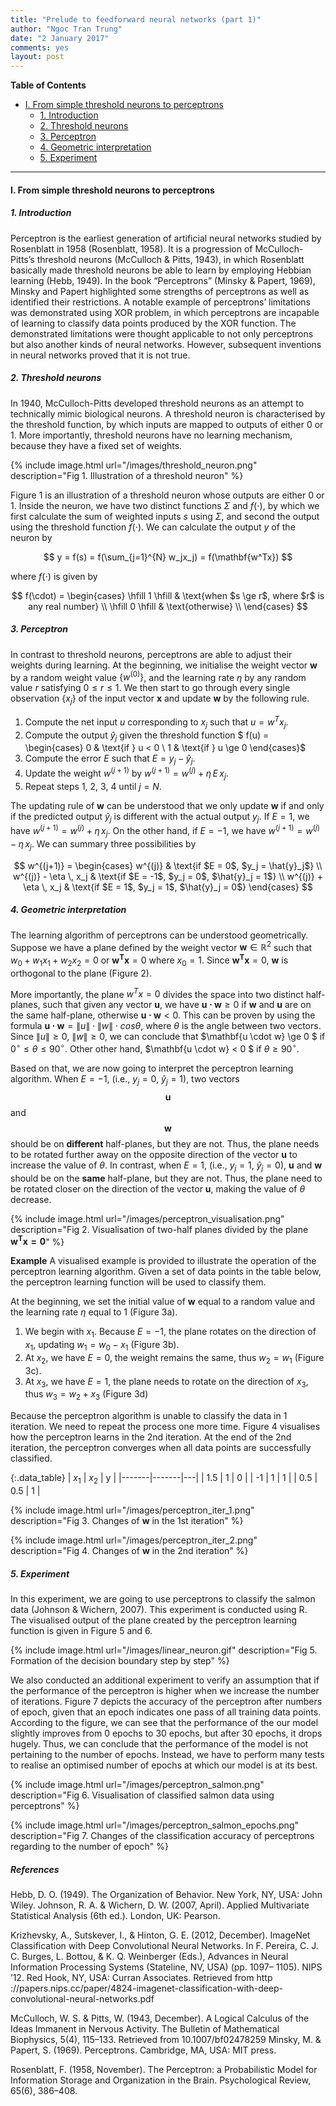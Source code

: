 ```yaml
---
title: "Prelude to feedforward neural networks (part 1)"
author: "Ngoc Tran Trung"
date: "2 January 2017"
comments: yes
layout: post
---
```


__Table of Contents__


* [I\. From simple threshold neurons to perceptrons](#i-from-simple-threshold-neurons-to-perceptrons)
  * [1\. Introduction](#introduction)
  * [2\. Threshold neurons](#2-threshold-neurons)
  * [3\. Perceptron](#perceptron)
  * [4\. Geometric interpretation](#geometric-interpretation)
  * [5\. Experiment](#experiment)


----

#### I. From simple threshold neurons to perceptrons

##### 1. Introduction
Perceptron is the earliest generation of artificial neural networks studied by Rosenblatt in 1958 (Rosenblatt, 1958). It is a progression of McCulloch-Pitts’s threshold neurons (McCulloch & Pitts, 1943), in which Rosenblatt basically made threshold neurons be able to learn by employing Hebbian learning (Hebb, 1949). In the book “Perceptrons” (Minsky & Papert, 1969), Minsky and Papert highlighted some strengths of perceptrons as well as identified their restrictions. A notable example of perceptrons’ limitations was demonstrated using XOR problem, in which perceptrons are incapable of learning to classify data points produced by the XOR function. The demonstrated limitations were thought applicable to not only perceptrons but also another kinds of neural networks. However, subsequent inventions in neural networks proved that it is not true.

##### 2. Threshold neurons
In 1940, McCulloch-Pitts developed threshold neurons as an attempt to technically mimic biological neurons. A threshold neuron is characterised by the threshold function, by which inputs are mapped to outputs of either 0 or 1. More importantly, threshold neurons have no learning mechanism, because they have a fixed set of weights.

{% include image.html url="/images/threshold_neuron.png" description="Fig 1. Illustration of a threshold neuron" %}

Figure 1 is an illustration of a threshold neuron whose outputs are either 0 or 1. Inside the neuron, we have two distinct functions $\Sigma$ and $f(\cdot)$, by which we first calculate the sum of weighted inputs $s$ using $\Sigma$, and second the output using the threshold function $f(\cdot)$. We can calculate the output $y$ of the neuron by

$$
y = f(s) = f(\sum_{j=1}^{N} w_jx_j) = f(\mathbf{w^Tx})
$$

where $f(\cdot)$ is given by

$$
 f(\cdot) =
  \begin{cases}
      \hfill 1    \hfill & \text{when $s \ge r$, where $r$ is any real number} \\
      \hfill 0 \hfill & \text{otherwise} \\
  \end{cases}
$$

##### 3. Perceptron

In contrast to threshold neurons, perceptrons are able to adjust their weights during learning. At the beginning, we initialise the weight vector $\mathbf{w}$ by a random weight value $\{w^{(0)}\}$, and the learning rate $\eta$ by any random value $r$ satisfying $0 \le r \le 1$. We then start to go through every single observation $\{x_j\}$ of the input vector $\mathbf{x}$ and update $\mathbf{w}$ by the following rule.


1. Compute the net input $u$ corresponding to $x_j$ such that $u = w^Tx_j$.
2. Compute the output $\hat{y}_j$ given the threshold function $ f(u) = \begin{cases} 0  & \text{if } u < 0 \\ 1  & \text{if } u \ge 0 \end{cases}$
3. Compute the error $E$ such that $E = y_j - \hat{y}_j$.
4. Update the weight $w^{(j+1)}$ by $w^{(j+1)} = w^{(j)} + \eta \, E \, x_j$.
5. Repeat steps 1, 2, 3, 4 until $j = N$.

The updating rule of $\mathbf{w}$ can be understood that we only update $\mathbf{w}$ if and only if the predicted output $\hat{y}_j$ is different with the actual output $y_j$. If $E = 1$, we have $w^{(j+1)} = w^{(j)} + \eta \, x_j$. On the other hand, if $E = -1$, we have $w^{(j+1)} = w^{(j)} - \eta \, x_j$. We can summary three possibilities by

$$
w^{(j+1)} =
	\begin{cases}
		w^{(j)}  & \text{if $E = 0$, $y_j = \hat{y}_j$} \\
		w^{(j)} - \eta \, x_j  & \text{if $E = -1$, $y_j = 0$, $\hat{y}_j = 1$} \\
		w^{(j)} + \eta \, x_j & \text{if $E = 1$, 	 $y_j = 1$, $\hat{y}_j = 0$}
	\end{cases}
$$

##### 4. Geometric interpretation
The learning algorithm of perceptrons can be understood geometrically. Suppose we have a plane defined by the weight vector $\mathbf{w} \in \mathbb{R}^2$ such that $w_0 + w_1 x_1 + w_2 x_2 = 0$ or $\mathbf{w^Tx} = 0$ where $x_0 = 1$. Since $\mathbf{w^Tx} = 0$, $\mathbf{w}$ is orthogonal to the plane (Figure 2).

More importantly, the plane $w^Tx = 0$ divides the space into two distinct half-planes, such that given any vector $\mathbf{u}$, we have $\mathbf{u \cdot w} \ge 0$ if $\mathbf{w}$ and $\mathbf{u}$ are on the same half-plane, otherwise $\mathbf{u \cdot w} < 0$. This can be proven by using the formula $\mathbf{u \cdot w} = \lVert u \rVert \cdot \lVert w \rVert \cdot cos \theta$, where $\theta$ is the angle between two vectors. Since $\lVert u \rVert \ge 0$, $\lVert w \rVert \ge 0$, we can conclude that $\mathbf{u \cdot w} \ge 0 $ if $0^{\circ} \le \theta \le 90^{\circ}$. Other other hand, $\mathbf{u \cdot w} < 0 $ if $\theta \ge 90^{\circ}$.

Based on that, we are now going to interpret the perceptron learning algorithm. When $E = -1$, (i.e., $y_j = 0$, $\hat{y}_j = 1$), two vectors $$\mathbf{u}$$ and $$\mathbf{w}$$ should be on __different__ half-planes, but they are not. Thus, the plane needs to be rotated further away on the opposite direction of the vector $\mathbf{u}$ to increase the value of $\theta$. In contrast, when $E = 1$, (i.e., $y_j = 1$, $\hat{y}_j = 0$), $\mathbf{u}$ and $\mathbf{w}$ should be on the __same__ half-plane, but they are not. Thus, the plane need to be rotated closer on the direction of the vector $\mathbf{u}$, making the value of $\theta$ decrease.

{% include image.html url="/images/perceptron_visualisation.png" description="Fig 2. Visualisation of two-half planes divided by the plane $\mathbf{w^Tx = 0}$" %}

__Example__ A visualised example is provided to illustrate the operation of the perceptron learning algorithm. Given a set of data points in the table below, the perceptron learning function will be used to classify them.

At the beginning, we set the initial value of $\mathbf{w}$ equal to a random value and the learning rate $\eta$ equal to 1 (Figure 3a).

1. We begin with $x_1$. Because $E = -1$, the plane rotates on the direction of $x_1$, updating $w_1 = w_0 - x_1$ (Figure 3b).
2. At $x_2$, we have $E = 0$, the weight remains the same, thus $w_2 = w_1$ (Figure 3c).
3. At $x_3$, we have $E = 1$, the plane needs to rotate on the direction of $x_3$, thus $w_3 = w_2 + x_3$ (Figure 3d)

Because the perceptron algorithm is unable to classify the data in 1 iteration. We need to repeat the process one more time. Figure 4 visualises how the perceptron learns in the 2nd iteration. At the end of the 2nd iteration, the perceptron converges when all data points are successfully classified.

{:.data_table}
| $x_1$ | $x_2$ | y |
|-------|-------|---|
| 1.5   | 1     | 0 |
| -1    | 1     | 1 |
| 0.5   | 0.5   | 1 |

{% include image.html url="/images/perceptron_iter_1.png" description="Fig 3. Changes of $\mathbf{w}$ in the 1st iteration" %}

{% include image.html url="/images/perceptron_iter_2.png" description="Fig 4. Changes of $\mathbf{w}$ in the 2nd iteration" %}

##### 5. Experiment
In this experiment, we are going to use perceptrons to classify the salmon data (Johnson & Wichern, 2007). This experiment is conducted using R. The visualised output of the plane created by the perceptron learning function is given in Figure 5 and 6.

{% include image.html url="/images/linear_neuron.gif" description="Fig 5. Formation of the decision boundary step by step" %}

We also conducted an additional experiment to verify an assumption that if the performance of the perceptron is higher when we increase the number of iterations. Figure 7 depicts the accuracy of the perceptron after numbers of epoch, given that an epoch indicates one pass of all training data points. According to the figure, we can see that the performance of the our model slightly improves from 0 epochs to 30 epochs, but after 30 epochs, it drops hugely. Thus, we can conclude that the performance of the model is not pertaining to the number of epochs. Instead, we have to perform many tests to realise an optimised number of epochs at which our model is at its best.

{% include image.html url="/images/perceptron_salmon.png" description="Fig 6. Visualisation of classified salmon data using perceptrons" %}

{% include image.html url="/images/perceptron_salmon_epochs.png" description="Fig 7. Changes of the classification accuracy of perceptrons regarding to the number of epoch" %}

##### References

Hebb, D. O. (1949). The Organization of Behavior. New York, NY, USA: John Wiley.
Johnson, R. A. & Wichern, D. W. (2007, April). Applied Multivariate Statistical Analysis (6th ed.). London, UK: Pearson.


Krizhevsky, A., Sutskever, I., & Hinton, G. E. (2012, December). ImageNet Classification with Deep Convolutional Neural Networks. In F. Pereira, C. J. C. Burges, L. Bottou, & K. Q. Weinberger (Eds.), Advances in Neural Information Processing Systems (Stateline, NV, USA) (pp. 1097– 1105). NIPS ’12. Red Hook, NY, USA: Curran Associates. Retrieved from http ://papers.nips.cc/paper/4824-imagenet-classification-with-deep-convolutional-neural-networks.pdf


McCulloch, W. S. & Pitts, W. (1943, December). A Logical Calculus of the Ideas Immanent in Nervous Activity. The Bulletin of Mathematical Biophysics, 5(4), 115–133. Retrieved from 10.1007/bf02478259
Minsky, M. & Papert, S. (1969). Perceptrons. Cambridge, MA, USA: MIT press.

Rosenblatt, F. (1958, November). The Perceptron: a Probabilistic Model for Information Storage and Organization in the Brain. Psychological Review, 65(6), 386–408.
